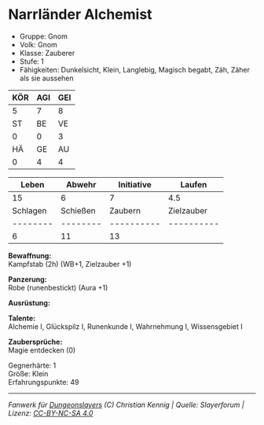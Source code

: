 # Narrländer Alchemist  
- Gruppe: Gnom  
- Volk: Gnom  
- Klasse: Zauberer  
- Stufe: 1  
- Fähigkeiten: Dunkelsicht, Klein, Langlebig, Magisch begabt, Zäh, Zäher als sie aussehen  


| KÖR | AGI | GEI |  
| --- | --- | --- |  
| 5   | 7   | 8   |
| ST  | BE  | VE  |  
| 0   | 0   | 3   |
| HÄ  | GE  | AU  |  
| 0   | 4   | 4   |


| Leben    | Abwehr   | Initiative | Laufen     |
| -------- | -------- | ---------- | ---------- |
| 15       | 6        | 7          | 4.5        |
| Schlagen | Schießen | Zaubern    | Zielzauber |
| -------- | -------- | ---------- | ---------- |
| 6        | 11       | 13         |            |

**Bewaffnung:**  
Kampfstab (2h) (WB+1, Zielzauber +1)

**Panzerung:**  
Robe (runenbestickt) (Aura +1)

**Ausrüstung:**  


**Talente:**  
Alchemie I, Glückspilz I, Runenkunde I, Wahrnehmung I, Wissensgebiet I

**Zaubersprüche:**  
Magie entdecken (0)

Gegnerhärte: 1  
Größe: Klein  
Erfahrungspunkte: 49  



___
*Fanwerk für [Dungeonslayers](https://www.dungeonslayers.net/) (C) Christian Kennig | Quelle: Slayerforum | Lizenz: [CC-BY-NC-SA 4.0](https://creativecommons.org/licenses/by-nc-sa/4.0/deed.de)*